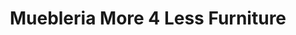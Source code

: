 ---
title: "Muebleria More 4 Less Furniture"
url: /mesa/muebleria-more-4-less-furniture/
shop: furniture
---